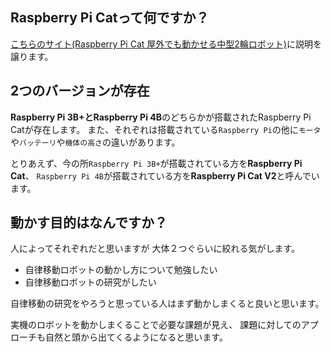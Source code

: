 ## Raspberry Pi Catって何ですか？
[こちらのサイト(Raspberry Pi Cat 屋外でも動かせる中型2輪ロボット)](https://rt-net.jp/products/raspberry-pi-cat/)に説明を譲ります。

## 2つのバージョンが存在
**Raspberry Pi 3B+**と**Raspberry Pi 4B**のどちらかが搭載されたRaspberry Pi Catが存在します。
また、それぞれは搭載されている`Raspberry Pi`の他に`モータ`や`バッテーリ`や`機体の高さ`の違いがあります。


とりあえず、今の所`Raspberry Pi 3B+`が搭載されている方を**Raspberry Pi Cat**、
`Raspberry Pi 4B`が搭載されている方を**Raspberry Pi Cat V2**と呼んでいます。

## 動かす目的はなんですか？
人によってそれぞれだと思いますが
大体２つぐらいに絞れる気がします。

* 自律移動ロボットの動かし方について勉強したい
* 自律移動ロボットの研究がしたい

自律移動の研究をやろうと思っている人はまず動かしまくると良いと思います。

実機のロボットを動かしまくることで必要な課題が見え、
課題に対してのアプローチも自然と頭から出てくるようになると思います。
